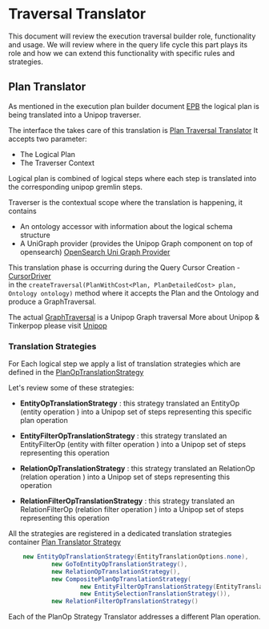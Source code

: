 # Traversal Translator

This document will review the execution traversal builder role, functionality and usage.
We will review where in the query life cycle this part plays its role and how we can extend this
functionality with specific rules and strategies.

## Plan Translator

As mentioned in the execution plan builder document [EPB](EPB-ExecutionPlanBuilder.md) the logical plan is being translated 
into a Unipop traverser.

The interface the takes care of this translation is [Plan Traversal Translator](../../../opengraph-core/src/main/java/org/opensearch/graph/dispatcher/gta/PlanTraversalTranslator.java)
It accepts two parameter:

 - The Logical Plan 
 - The Traverser Context 

Logical plan is combined of logical steps where each step is translated into the corresponding unipop gremlin steps.

Traverser is the contextual scope where the translation is happening, it contains 
 - An ontology accessor with information about the logical schema structure
 - A UniGraph provider (provides the Unipop Graph component on top of opensearch) [OpenSearch Uni Graph Provider](../../../virtualize/virtual-core/src/main/java/org/opensearch/graph/executor/ontology/promise/M1OpenSearchUniGraphProvider.java)

This translation phase is occurring during the Query Cursor Creation - [CursorDriver](../../../virtualize/virtual-core/src/main/java/org/opensearch/graph/core/driver/StandardCursorDriver.java)  
in the ````createTraversal(PlanWithCost<Plan, PlanDetailedCost> plan, Ontology ontology)```` method where it accepts the Plan and the Ontology
and produce a GraphTraversal.

The actual [GraphTraversal](../../../virtualize/virtual-unipop/src/main/java/org/opensearch/graph/unipop/process/traversal/dsl/graph/SearchGraphTraversal.java) is a Unipop Graph traversal 
More about Unipop & Tinkerpop please visit [Unipop](Unipop.md)

### Translation Strategies 
For Each logical step we apply a list of translation strategies which are defined in the [PlanOpTranslationStrategy](../../../virtualize/virtual-traversal/src/main/java/org/opensearch/graph/gta/strategy/discrete/M2PlanOpTranslationStrategy.java)

Let's review some of these strategies:

 - **EntityOpTranslationStrategy** : this strategy translated an EntityOp (entity operation ) into a Unipop set of steps representing this specific plan operation

 - **EntityFilterOpTranslationStrategy** : this strategy translated an EntityFilterOp (entity with filter operation ) into a Unipop set of steps representing this operation

 - **RelationOpTranslationStrategy** : this strategy translated an RelationOp (relation operation ) into a Unipop set of steps representing this operation

 - **RelationFilterOpTranslationStrategy** : this strategy translated an RelationFilterOp (relation filter operation ) into a Unipop set of steps representing this operation


All the strategies are registered in a dedicated translation strategies container [Plan Translator Strategy](../../../virtualize/virtual-traversal/src/main/java/org/opensearch/graph/gta/strategy/promise/M2PlanOpTranslationStrategy.java) 

```java
    new EntityOpTranslationStrategy(EntityTranslationOptions.none),
            new GoToEntityOpTranslationStrategy(),
            new RelationOpTranslationStrategy(),
            new CompositePlanOpTranslationStrategy(
                    new EntityFilterOpTranslationStrategy(EntityTranslationOptions.none),
                    new EntitySelectionTranslationStrategy()),
            new RelationFilterOpTranslationStrategy()
```

Each of the PlanOp Strategy Translator addresses a different Plan operation.